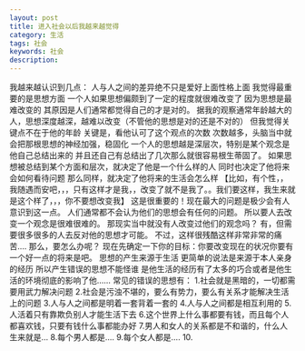 ```yaml
---
layout: post
title: 进入社会以后我越来越觉得
category: 生活
tags: 社会
keywords: 社会
description: 
---
```


我越来越认识到几点：
人与人之间的差异绝不只是爱好上面性格上面
我觉得最重要的是思想方面
一个人如果思想偏颇到了一定的程度就很难改变了
因为思想是最难改变的
其原因是人们通常都觉得自己的才是对的。
据我的观察通常年龄越大的人，思想深度越深，越难以改变（不管他的思想是对的还是不对的）
但我觉得关键点不在于他的年龄
关键是，看他认可了这个观点的次数
次数越多，头脑当中就会把那根思想的神经加强，稳固化
一个人的思想越是深层次，特别是某个观念是他自己总结出来的
并且还自己有总结出了几次那么就很容易根生蒂固了。
如果思想被总结到某个方面和层次，就决定了他是一个什么样的人
同时也决定了他将来会如何看待问题
那么同样，就决定了他将来的生活会怎么样
【比如，有个性，，我随遇而安吧，，，只有这样才是我，，改变了就不是我了。。我们要这样，我生来就是这个样了，，，你不要想改变我】
这是很重要的！现在最大的问题是极少会有人意识到这一点。
人们通常都不会认为他们的思想会有任何的问题。
所以要人去改变一个观念是很难很难的。
那现实当中就没有人改变过他们的观念吗？
有，但需要很多很多的人去反对他的思想才可能。
不过，这样很残酷这样非常非常的痛苦….
那么，要怎么办呢？
现在先确定一下你的目标：你要改变现在的状况你要有一个好一点的将来是吧。
思想的产生来源于生活
更简单的说法是来源于本人亲身的经历
所以产生错误的思想不能怪谁
是他生活的经历有了太多的巧合或者是他生活的环境彻底的影响了他……
常见的错误的思想有：
1.社会就是黑暗的，一切都需要用武力解决问题
2.社会是污浊不堪的，要么有势力，要么有关系才能解决生活上的问题
3.人与人之间都是明着一套背着一套的
4.人与人之间都是相互利用的
5.人活着只有靠欺负别人才能生活下去
6.这个世界上什么事都要有钱，而且每个人都喜欢钱，只要有钱什么事都能办好
7.男人和女人的关系都是不和谐的，什么人生来就是…
8.每个男人都是….
9.每个女人都是….
10.